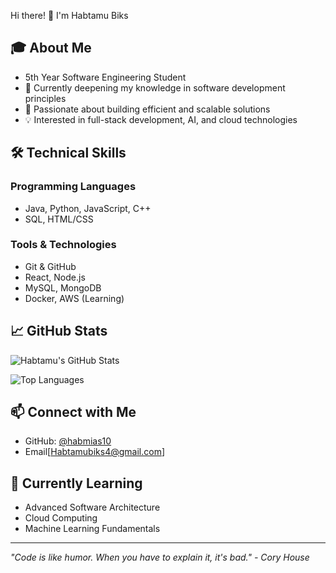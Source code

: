  Hi there! 👋 I'm Habtamu Biks

## 🎓 About Me
- 5th Year Software Engineering Student
- 🔭 Currently deepening my knowledge in software development principles
- 🌱 Passionate about building efficient and scalable solutions
- 💡 Interested in full-stack development, AI, and cloud technologies

## 🛠️ Technical Skills
### Programming Languages
- Java, Python, JavaScript, C++
- SQL, HTML/CSS

### Tools & Technologies
- Git & GitHub
- React, Node.js
- MySQL, MongoDB
- Docker, AWS (Learning)

## 📈 GitHub Stats
![Habtamu's GitHub Stats](https://github-readme-stats.vercel.app/api?username=habmias10&show_icons=true&theme=radical)

![Top Languages](https://github-readme-stats.vercel.app/api/top-langs/?username=habmias10&layout=compact&theme=radical)

## 📫 Connect with Me
- GitHub: [@habmias10](https://github.com/habmias10)
- Email[Habtamubiks4@gmail.com]

## 🚀 Currently Learning
- Advanced Software Architecture
- Cloud Computing
- Machine Learning Fundamentals

---

*"Code is like humor. When you have to explain it, it's bad." - Cory House*
<!-- Base.org verification -->
